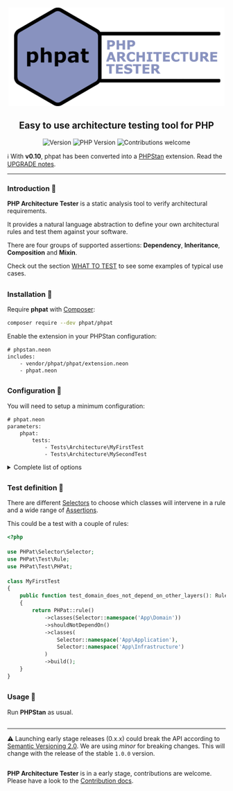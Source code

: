 <p style="text-align: center;">
    <img width="500px" src="https://raw.githubusercontent.com/carlosas/phpat/master/.github/logo.png" alt="PHP Architecture Tester">
</p>
<h2 style="text-align: center;">Easy to use architecture testing tool for PHP</h2>
<p style="text-align: center;">
	<a>
		<img src="https://img.shields.io/packagist/v/phpat/phpat?label=version&style=for-the-badge" alt="Version">
    </a>
	<a>
		<img src="https://img.shields.io/packagist/php-v/phpat/phpat?style=for-the-badge" alt="PHP Version">
	</a>
	<a>
		<img src="https://img.shields.io/badge/contributions-welcome-green.svg?style=for-the-badge" alt="Contributions welcome">
	</a>
</p>

ℹ️ With **v0.10**, phpat has been converted into a [PHPStan](https://phpstan.org/) extension. Read the [UPGRADE notes](doc/UPGRADE-0.10.md).

<hr />

### Introduction 📜

**PHP Architecture Tester** is a static analysis tool to verify architectural requirements.

It provides a natural language abstraction to define your own architectural rules and test them against your software.

There are four groups of supported assertions: **Dependency**, **Inheritance**, **Composition** and **Mixin**.

Check out the section [WHAT TO TEST](doc/WHAT_TO_TEST.md) to see some examples of typical use cases.


<h2></h2>

### Installation 💽

Require **phpat** with [Composer](https://getcomposer.org/):
```bash
composer require --dev phpat/phpat
```
Enable the extension in your PHPStan configuration:
```neon
# phpstan.neon
includes:
    - vendor/phpat/phpat/extension.neon
    - phpat.neon  
```

<h2></h2>

### Configuration 🔧

You will need to setup a minimum configuration:
```neon
# phpat.neon
parameters:
    phpat:
        tests:
            - Tests\Architecture\MyFirstTest
            - Tests\Architecture\MySecondTest
```

<details><summary>Complete list of options</summary>
<br />

| Name                                      | Description                                              | Default      |
|-------------------------------------------|----------------------------------------------------------|:------------:|
| `tests`                                   | List of tests to execute (fully qualified classnames)    | *no default* |

</details>

<h2></h2>

### Test definition 📓

There are different [Selectors](doc/SELECTORS.md) to choose which classes will intervene in a rule and a wide range of [Assertions](doc/ASSERTIONS.md).

This could be a test with a couple of rules:

```php
<?php

use PHPat\Selector\Selector;
use PHPat\Test\Rule;
use PHPat\Test\PHPat;

class MyFirstTest
{
    public function test_domain_does_not_depend_on_other_layers(): Rule
    {
        return PHPat::rule()
            ->classes(Selector::namespace('App\Domain'))
            ->shouldNotDependOn()
            ->classes(
                Selector::namespace('App\Application'),
                Selector::namespace('App\Infrastructure')
            )
            ->build();
    }
}
```

<h2></h2>

### Usage 🚀

Run **PHPStan** as usual.

<h2></h2>
<hr>

⚠ Launching early stage releases (0.x.x) could break the API according to [Semantic Versioning 2.0](https://semver.org/).
We are using *minor* for breaking changes. This will change with the release of the stable `1.0.0` version.

<h2></h2>

**PHP Architecture Tester** is in a early stage, contributions are welcome. Please have a look to the [Contribution docs](.github/CONTRIBUTING.md).
